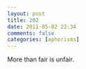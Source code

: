 ```yaml
---
layout: post
title: 202
date: 2011-05-02 22:34
comments: false
categories: [aphorisms]
---
```


More than fair is unfair.
